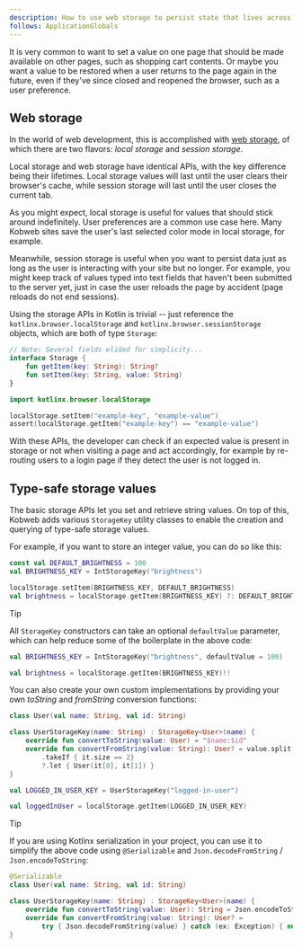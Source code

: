 ```yaml
---
description: How to use web storage to persist state that lives across pages and even a user's browsing sessions.
follows: ApplicationGlobals
---
```


It is very common to want to set a value on one page that should be made available on other pages, such as shopping cart
contents. Or maybe you want a value to be restored when a user returns to the page again in the future, even if they've
since closed and reopened the browser, such as a user preference.

## Web storage

In the world of web development, this is accomplished
with [web storage](https://developer.mozilla.org/en-US/docs/Web/API/Web_Storage_API), of which there are two flavors:
*local storage* and *session storage*.

Local storage and web storage have identical APIs, with the key difference being their lifetimes. Local storage values
will last until the user clears their browser's cache, while session storage will last until the user closes the current
tab.

As you might expect, local storage is useful for values that should stick around indefinitely. User preferences are
a common use case here. Many Kobweb sites save the user's last selected color mode in local storage, for example.

Meanwhile, session storage is useful when you want to persist data just as long as the user is interacting with your
site but no longer. For example, you might keep track of values typed into text fields that haven't been submitted to
the server yet, just in case the user reloads the page by accident (page reloads do not end sessions).

Using the storage APIs in Kotlin is trivial -- just reference the `kotlinx.browser.localStorage` and
`kotlinx.browser.sessionStorage` objects, which are both of type `Storage`:

```kotlin
// Note: Several fields elided for simplicity...
interface Storage {
    fun getItem(key: String): String?
    fun setItem(key: String, value: String)
}
```

```kotlin
import kotlinx.browser.localStorage

localStorage.setItem("example-key", "example-value")
assert(localStorage.getItem("example-key") == "example-value")
```

With these APIs, the developer can check if an expected value is present in storage or not when visiting a page and act
accordingly, for example by re-routing users to a login page if they detect the user is not logged in.

## Type-safe storage values

The basic storage APIs let you set and retrieve string values. On top of this, Kobweb adds various `StorageKey` utility
classes to enable the creation and querying of type-safe storage values.

For example, if you want to store an integer value, you can do so like this:

```kotlin
const val DEFAULT_BRIGHTNESS = 100
val BRIGHTNESS_KEY = IntStorageKey("brightness")

localStorage.setItem(BRIGHTNESS_KEY, DEFAULT_BRIGHTNESS)
val brightness = localStorage.getItem(BRIGHTNESS_KEY) ?: DEFAULT_BRIGHTNESS
```

> [!TIP]
> All `StorageKey` constructors can take an optional `defaultValue` parameter, which can help reduce some of the
boilerplate in the above code:
>
> ```kotlin
> val BRIGHTNESS_KEY = IntStorageKey("brightness", defaultValue = 100)
>
> val brightness = localStorage.getItem(BRIGHTNESS_KEY)!!
> ```

You can also create your own custom implementations by providing your own *toString* and *fromString* conversion
functions:

```kotlin
class User(val name: String, val id: String)

class UserStorageKey(name: String) : StorageKey<User>(name) {
    override fun convertToString(value: User) = "$name:$id"
    override fun convertFromString(value: String): User? = value.split(":")
        .takeIf { it.size == 2}
        ?.let { User(it[0], it[1]) }
}

val LOGGED_IN_USER_KEY = UserStorageKey("logged-in-user")

val loggedInUser = localStorage.getItem(LOGGED_IN_USER_KEY)
```

> [!TIP]
> If you are using Kotlinx serialization in your project, you can use it to simplify the above code using
> `@Serializable` and `Json.decodeFromString` / `Json.encodeToString`:
>
> ```kotlin
> @Serializable
> class User(val name: String, val id: String)
> 
> class UserStorageKey(name: String) : StorageKey<User>(name) {
>     override fun convertToString(value: User): String = Json.encodeToString(value)
>     override fun convertFromString(value: String): User? =
>         try { Json.decodeFromString(value) } catch (ex: Exception) { null }
> }
> ```
